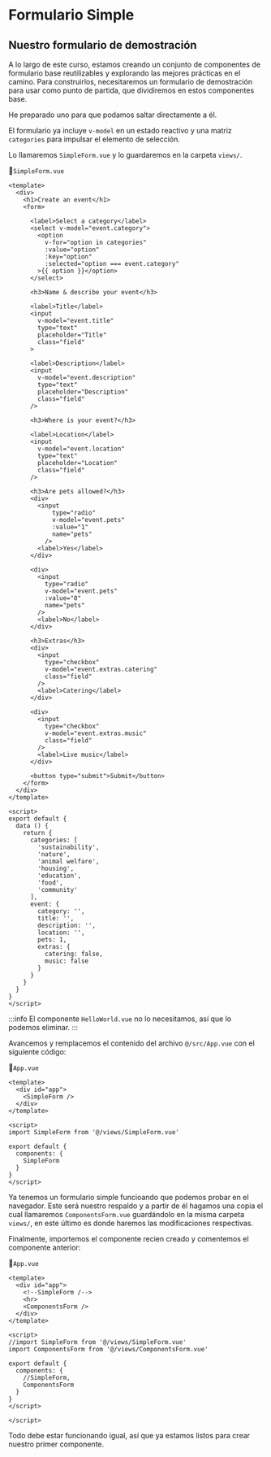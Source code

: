 # Formulario Simple

## Nuestro formulario de demostración

A lo largo de este curso, estamos creando un conjunto de componentes de formulario base reutilizables y explorando las mejores prácticas en el camino. Para construirlos, necesitaremos un formulario de demostración para usar como punto de partida, que dividiremos en estos componentes base. 

He preparado uno para que podamos saltar directamente a él.

El formulario ya incluye `v-model` en un estado reactivo y una matriz `categories` para impulsar el elemento de selección.

Lo llamaremos `SimpleForm.vue` y lo guardaremos en la carpeta `views/`.


📃`SimpleForm.vue`

```vue
<template>
  <div>
    <h1>Create an event</h1>
    <form>

      <label>Select a category</label>
      <select v-model="event.category">
        <option
          v-for="option in categories"
          :value="option"
          :key="option"
          :selected="option === event.category"
        >{{ option }}</option>
      </select>

      <h3>Name & describe your event</h3>

      <label>Title</label>
      <input
        v-model="event.title"
        type="text"
        placeholder="Title"
        class="field"
      >

      <label>Description</label>
      <input
        v-model="event.description"
        type="text"
        placeholder="Description"
        class="field"
      />

      <h3>Where is your event?</h3>

      <label>Location</label>
      <input
        v-model="event.location"
        type="text"
        placeholder="Location"
        class="field"
      />

      <h3>Are pets allowed?</h3>
      <div>
        <input
            type="radio"
            v-model="event.pets"
            :value="1"
            name="pets"
          />
        <label>Yes</label>
      </div>

      <div>
        <input
          type="radio"
          v-model="event.pets"
          :value="0"
          name="pets"
        />
        <label>No</label>
      </div>

      <h3>Extras</h3>
      <div>
        <input
          type="checkbox"
          v-model="event.extras.catering"
          class="field"
        />
        <label>Catering</label>
      </div>

      <div>
        <input
          type="checkbox"
          v-model="event.extras.music"
          class="field"
        />
        <label>Live music</label>
      </div>

      <button type="submit">Submit</button>
    </form>
  </div>
</template>

<script>
export default {
  data () {
    return {
      categories: [
        'sustainability',
        'nature',
        'animal welfare',
        'housing',
        'education',
        'food',
        'community'
      ],
      event: {
        category: '',
        title: '',
        description: '',
        location: '',
        pets: 1,
        extras: {
          catering: false,
          music: false
        }
      }
    }
  }
}
</script>
```

:::info
El componente `HelloWorld.vue` no lo necesitamos, así que lo podemos eliminar.
:::

Avancemos y remplacemos el contenido del archivo `@/src/App.vue` con el siguiente código:

📃`App.vue`
```vue
<template>
  <div id="app">
    <SimpleForm />
  </div>
</template>

<script>
import SimpleForm from '@/views/SimpleForm.vue'

export default {
  components: {
    SimpleForm
  }
}
</script>
```

Ya tenemos un formulario simple funcioando que podemos probar en el navegador. Este será nuestro respaldo y a partir de él hagamos una copia el cual llamaremos `ComponentsForm.vue` guardándolo en la misma carpeta `views/`, en este último es donde haremos las modificaciones respectivas. 

Finalmente, importemos el componente recien creado y comentemos el componente anterior:

📃`App.vue`
```vue
<template>
  <div id="app">
    <!--SimpleForm /-->
    <hr>
    <ComponentsForm />
  </div>
</template>

<script>
//import SimpleForm from '@/views/SimpleForm.vue'
import ComponentsForm from '@/views/ComponentsForm.vue'

export default {
  components: {
    //SimpleForm,
    ComponentsForm
  }
}
</script>

</script>
```

Todo debe estar funcionando igual, así que ya estamos listos para crear nuestro primer componente.
